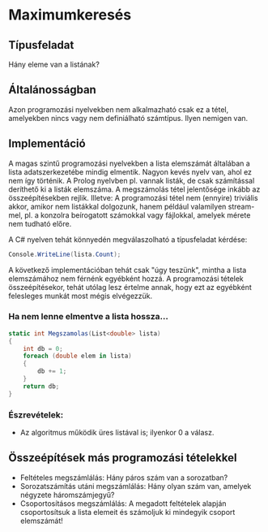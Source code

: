 # Maximumkeresés

## Típusfeladat
Hány eleme van a listának?

## Általánosságban
Azon programozási nyelvekben nem alkalmazható csak ez a tétel, amelyekben nincs vagy nem definiálható számtípus. Ilyen nemigen van. 

## Implementáció
A magas szintű programozási nyelvekben a lista elemszámát általában a lista adatszerkezetébe mindig elmentik. Nagyon kevés nyelv van, ahol ez nem így történik. A Prolog nyelvben pl. vannak listák, de csak számítással deríthető ki a listák elemszáma. A megszámolás tétel jelentősége inkább az összeépítésekben rejlik. Illetve: A programozási tétel nem (ennyire) triviális akkor, amikor nem listákkal dolgozunk, hanem például valamilyen stream-mel, pl. a konzolra beírogatott számokkal vagy fájlokkal, amelyek mérete nem tudható előre. 

A C# nyelven tehát könnyedén megválaszolható a típusfeladat kérdése:
```cs
Console.WriteLine(lista.Count);
```

A következő implementációban tehát csak "úgy teszünk", mintha a lista elemszámához nem férnénk egyébként hozzá. A programozási tételek összeépítésekor, tehát utólag lesz értelme annak, hogy ezt az egyébként felesleges munkát most mégis elvégezzük. 

### Ha nem lenne elmentve a lista hossza...
```cs
static int Megszamolas(List<double> lista)
{
    int db = 0;
    foreach (double elem in lista)
    {
        db += 1;
    }
    return db;
}
```
### Észrevételek:
- Az algoritmus működik üres listával is; ilyenkor 0 a válasz.


## Összeépítések más programozási tételekkel
- Feltételes megszámlálás: Hány páros szám van a sorozatban?
- Sorozatszámítás utáni megszámlálás: Hány olyan szám van, amelyek négyzete háromszámjegyű?
- Csoportosításos megszámlálás: A megadott feltételek alapján csoportosítsuk a lista elemeit és számoljuk ki mindegyik csoport elemszámát!
